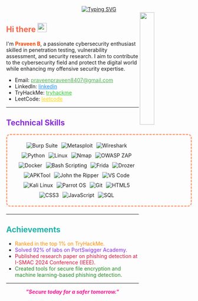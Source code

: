 <div align="center">
  <a href="https://git.io/typing-svg">
    <img src="https://readme-typing-svg.demolab.com?font=Fira+Code&pause=1000&color=FF5733&width=435&lines=On+journey+to+become+a+Cybersecurity+Expert" alt="Typing SVG" />
  </a>
</div>

<img width="28%" align='right' src="https://github.com/user-attachments/assets/e78e13fd-8c84-4c21-9471-79d5374d4a15">

<h2 align="left" style="color:#FF6347;">
  Hi there
  <img src="https://media.giphy.com/media/hvRJCLFzcasrR4ia7z/giphy.gif" width="25px"/>
</h2>

I'm <b><span style="color:#FF4500">Praveen B</span></b>, a passionate cybersecurity enthusiast skilled in penetration testing, vulnerability assessment, and security research. I aim to contribute to the cybersecurity field and protect the digital world while enhancing my offensive security expertise.<br>

<ul>
  <li>Email: <a href="mailto:praveenpraveen8407@gmail.com" style="color:#4CAF50;">praveenpraveen8407@gmail.com</a></li>
  <li>LinkedIn: <a href="https://linkedin" style="color:#1E90FF;">linkedin</a></li>
  <li>TryHackMe: <a href="https://tryhackme" style="color:#32CD32;">tryhackme</a></li>
  <li>LeetCode: <a href="https://leetcode" style="color:#FFD700;">leetcode</a></li>
</ul>

---

<h2 id="technical_skills" align='' style="color:#8A2BE2;">Technical Skills</h2>

<div style="border: 3px dashed #FFA07A; border-radius: 10px; padding: 20px; margin-bottom: 20px;">
  <div align="left" style="display: flex; flex-wrap: wrap; justify-content: center; gap: 10px;">
      <img src="https://img.shields.io/badge/Burp_Suite-FF6633?style=for-the-badge&logo=burp-suite&color=000000" alt="Burp Suite" />
      <img src="https://img.shields.io/badge/Metasploit-008C8C?style=for-the-badge&logo=metasploit&color=000000" alt="Metasploit" />
      <img src="https://img.shields.io/badge/Wireshark-009639?style=for-the-badge&logo=wireshark&color=000000" alt="Wireshark" />
      <img src="https://img.shields.io/badge/Python-3776AB?style=for-the-badge&logo=python&color=000000" alt="Python" />
      <img src="https://img.shields.io/badge/Linux-FCC624?style=for-the-badge&logo=linux&color=000000" alt="Linux" />
      <img src="https://img.shields.io/badge/Nmap-00599C?style=for-the-badge&logo=nmap&color=000000" alt="Nmap" />
      <img src="https://img.shields.io/badge/OWASP_ZAP-601763?style=for-the-badge&logo=owasp&color=000000" alt="OWASP ZAP" />
      <img src="https://img.shields.io/badge/Docker-2496ED?style=for-the-badge&logo=docker&color=000000" alt="Docker" />
      <img src="https://img.shields.io/badge/Bash_Scripting-4EAA25?style=for-the-badge&logo=gnu-bash&color=000000" alt="Bash Scripting" />
      <img src="https://img.shields.io/badge/Frida-FF4757?style=for-the-badge&logo=frida&color=000000" alt="Frida" />
      <img src="https://img.shields.io/badge/Drozer-773EBF?style=for-the-badge&logo=drozer&color=000000" alt="Drozer" />
      <img src="https://img.shields.io/badge/APKTool-005B9A?style=for-the-badge&logo=apktool&color=000000" alt="APKTool" />
      <img src="https://img.shields.io/badge/John_the_Ripper-CE5050?style=for-the-badge&logo=jtr&color=000000" alt="John the Ripper" />
      <img src="https://img.shields.io/badge/VS_Code-007ACC?style=for-the-badge&logo=visual-studio-code&color=000000" alt="VS Code" />
      <img src="https://img.shields.io/badge/Kali_Linux-557C94?style=for-the-badge&logo=kali-linux&color=000000" alt="Kali Linux" />
      <img src="https://img.shields.io/badge/Parrot_OS-2E8E8F?style=for-the-badge&logo=parrot&color=000000" alt="Parrot OS" />
      <img src="https://img.shields.io/badge/Git-F05032?style=for-the-badge&logo=git&color=000000" alt="Git" />
      <img src="https://img.shields.io/badge/HTML5-FF5733?style=for-the-badge&logo=html5&color=000000" alt="HTML5" />
      <img src="https://img.shields.io/badge/CSS3-2965F1?style=for-the-badge&logo=css3&color=000000" alt="CSS3" />
      <img src="https://img.shields.io/badge/JavaScript-F7DF1E?style=for-the-badge&logo=javascript&color=000000" alt="JavaScript" />
      <img src="https://img.shields.io/badge/SQL-00758F?style=for-the-badge&logo=postgresql&color=000000" alt="SQL" />
  </div>
</div>

---

<h2 id="achievements" align='' style="color:#20B2AA;">Achievements</h2>

<ul>
  <li><span style="color:#FF8C00;">Ranked in the top 1% on TryHackMe.</span></li>
  <li><span style="color:#8A2BE2;">Solved 92% of labs on PortSwigger Academy.</span></li>
  <li><span style="color:#DC143C;">Published research paper on phishing detection at I-SMAC 2024 Conference (IEEE).</span></li>
  <li><span style="color:#228B22;">Created tools for secure file encryption and machine learning-based phishing detection.</span></li>
</ul>

---

<p align="center" style="color:#FF1493;">
  <b><i>"Secure today for a safer tomorrow."</i></b>
</p>
